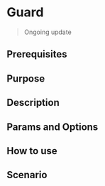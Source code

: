 # Guard

> Ongoing update

## Prerequisites

## Purpose

## Description

## Params and Options

## How to use

## Scenario